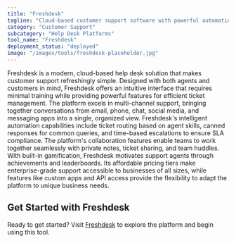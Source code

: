 ```yaml
---
title: "Freshdesk"
tagline: "Cloud-based customer support software with powerful automation"
category: "Customer Support"
subcategory: "Help Desk Platforms"
tool_name: "Freshdesk"
deployment_status: "deployed"
image: "/images/tools/freshdesk-placeholder.jpg"
---
```

Freshdesk is a modern, cloud-based help desk solution that makes customer support refreshingly simple. Designed with both agents and customers in mind, Freshdesk offers an intuitive interface that requires minimal training while providing powerful features for efficient ticket management. The platform excels in multi-channel support, bringing together conversations from email, phone, chat, social media, and messaging apps into a single, organized view. Freshdesk's intelligent automation capabilities include ticket routing based on agent skills, canned responses for common queries, and time-based escalations to ensure SLA compliance. The platform's collaboration features enable teams to work together seamlessly with private notes, ticket sharing, and team huddles. With built-in gamification, Freshdesk motivates support agents through achievements and leaderboards. Its affordable pricing tiers make enterprise-grade support accessible to businesses of all sizes, while features like custom apps and API access provide the flexibility to adapt the platform to unique business needs.
## Get Started with Freshdesk

Ready to get started? Visit [Freshdesk](https://freshdesk.com) to explore the platform and begin using this tool.
